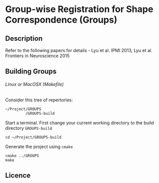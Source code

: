 # Group-wise Registration for Shape Correspondence (Groups)

## Description
Refer to the following papers for details - Lyu et al. IPMI 2013, Lyu et al. Frontiers in Neuroscience 2015

## Building Groups
###### Linux or MacOSX (Makefile)	

Consider this tree of repertories:
```
~/Project/GROUPS
         /GROUPS-build
```

Start a terminal.
First change your current working directory to the build directory ```GROUPS-build```
```
cd ~/Project/GROUPS-build
```

Generate the project using ```cmake```
```
cmake ../GROUPS
make
```


## Licence
